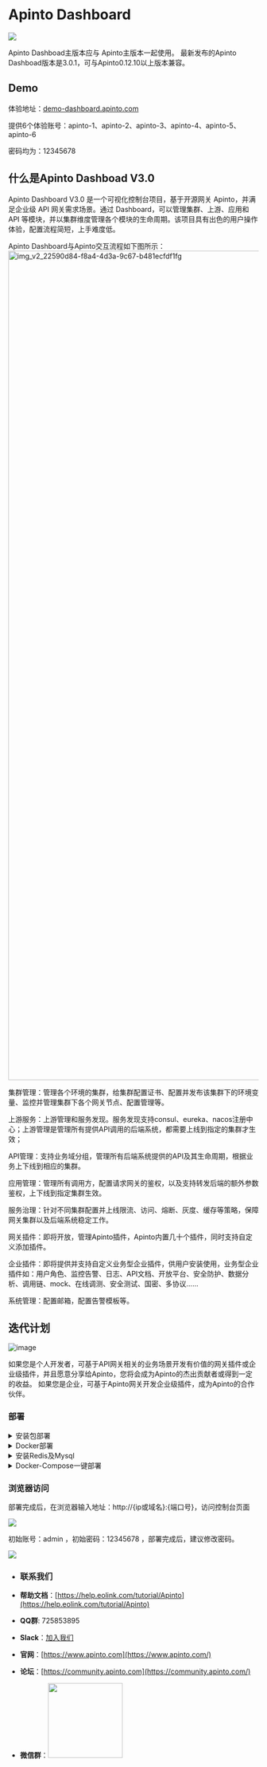 # Apinto Dashboard


![](http://data.eolinker.com/course/eaC48Js3400ffd03c21e36b3eea434dce22d7877a3194f6.png)

Apinto Dashboad主版本应与 Apinto主版本一起使用。
最新发布的Apinto Dashboad版本是3.0.1，可与Apinto0.12.10以上版本兼容。

## Demo 
体验地址：[demo-dashboard.apinto.com](https://demo-dashboard.apinto.com/)

提供6个体验账号：apinto-1、apinto-2、apinto-3、apinto-4、apinto-5、apinto-6

密码均为：12345678


## 什么是Apinto Dashboad V3.0

Apinto Dashboard V3.0 是一个可视化控制台项目，基于开源网关 Apinto，并满足企业级 API 网关需求场景。通过 Dashboard，可以管理集群、上游、应用和 API 等模块，并以集群维度管理各个模块的生命周期。该项目具有出色的用户操作体验，配置流程简短，上手难度低。

Apinto Dashboard与Apinto交互流程如下图所示：
<img width="1664" alt="img_v2_22590d84-f8a4-4d3a-9c67-b481ecfdf1fg" src="https://user-images.githubusercontent.com/18322454/228448391-160153ff-86b8-494c-9a1d-00afb34876a1.png">


集群管理：管理各个环境的集群，给集群配置证书、配置并发布该集群下的环境变量、监控并管理集群下各个网关节点、配置管理等。

上游服务：上游管理和服务发现。服务发现支持consul、eureka、nacos注册中心；上游管理是管理所有提供API调用的后端系统，都需要上线到指定的集群才生效；

API管理：支持业务域分组，管理所有后端系统提供的API及其生命周期，根据业务上下线到相应的集群。

应用管理：管理所有调用方，配置请求网关的鉴权，以及支持转发后端的额外参数鉴权，上下线到指定集群生效。

服务治理：针对不同集群配置并上线限流、访问、熔断、灰度、缓存等策略，保障网关集群以及后端系统稳定工作。

网关插件：即将开放，管理Apinto插件，Apinto内置几十个插件，同时支持自定义添加插件。

企业插件：即将提供并支持自定义业务型企业插件，供用户安装使用，业务型企业插件如：用户角色、监控告警、日志、API文档、开放平台、安全防护、数据分析、调用链、mock、在线调测、安全测试、国密、多协议……

系统管理：配置邮箱，配置告警模板等。

## 迭代计划
![image](https://user-images.githubusercontent.com/18322454/226301033-c270f690-4c50-4841-b919-a2f2655d9ed7.png)

如果您是个人开发者，可基于API网关相关的业务场景开发有价值的网关插件或企业级插件，并且愿意分享给Apinto，您将会成为Apinto的杰出贡献者或得到一定的收益。
如果您是企业，可基于Apinto网关开发企业级插件，成为Apinto的合作伙伴。

### 部署

<details>
<summary>安装包部署</summary>
<br>
安装前，需要确保已经安装了Mysql 5.7.x或以上版本、Redis 5.0-6.2.7，并且Redis使用Cluster模式启动。若未安装，可参考下文的`安装Redis及Mysql`教程
<br>
<br>
1、下载最新版本`apinto-dashboard`

以`apinto-dashboard v3.0.1`版本示例

```
wget https://github.com/eolinker/apinto-dashboard/releases/download/v3.0.1/apserver_v3.0.1_linux_amd64.tar.gz
```

安装包支持Linux、Darwin系统，AMD64、ARM64架构，使用者可以按需到[Release页面](https://github.com/eolinker/apinto-dashboard/releases/tag)进行下载。

2、解压安装包，并进入对应目录

```
tar -zxvf apserver_v3.0.1_linux_amd64.tar.gz && cd apserver_v3.0.1
```

3、安装程序

```
./install.sh
```

执行过程中，我们可以选择安装的目录，若无需更改，输入`y`即可

![](http://data.eolinker.com/course/d6WQ1Kka72b01f32dd0fb930264706eed96a11631b197d7.png)

4、编辑配置文件`config.yml`

```
port: 服务监听的端口号
mysql:
  user_name: "数据库用户名"
  password: "数据库密码"
  ip: "数据库IP地址"
  port: 端口号
  db: "数据库DB"
error_log:
  dir: work/logs               # 日志放置目录, 仅支持绝对路径, 不填则默认为执行程序上一层目录的work/logs. 若填写的值不为绝对路径，则以上一层目录为相对路径的根目录，比如填写 work/test/logs， 则目录为可执行程序所在目录的 ../work/test/logs
  file_name: error.log         # 错误日志文件名
  log_level: warning            # 错误日志等级,可选:panic,fatal,error,warning,info,debug,trace 不填或者非法则为info
  log_expire: 7d                # 错误日志过期时间，默认单位为天，d|天，h|小时, 不合法配置默认为7d
  log_period: day               # 错误日志切割周期，仅支持day、hour
redis:
  user_name: "redis集群密码"
  password: "redis集群密码"
  addr:
   - 192.168.128.198:7201
   - 192.168.128.198:7202
```

示例配置

```
port: 18080
mysql:
  user_name: "root"
  password: "123456"
  ip: "127.0.0.1"
  port: 33306
  db: "apinto"
error_log:
  dir: work/logs               # 日志放置目录, 仅支持绝对路径, 不填则默认为执行程序上一层目录的work/logs. 若填写的值不为绝对路径，则以>上一层目录为相对路径的根目录，比如填写 work/test/logs， 则目录为可执行程序所在目录的 ../work/test/logs
  file_name: error.log         # 错误日志文件名
  log_level: warning            # 错误日志等级,可选:panic,fatal,error,warning,info,debug,trace 不填或者非法则为info
  log_expire: 7d                # 错误日志过期时间，默认单位为天，d|天，h|小时, 不合法配置默认为7d
  log_period: day               # 错误日志切割周期，仅支持day、hour
redis:
  user_name: ""
  password: "123456"
  addr:
   - 172.100.0.1:7201
   - 172.100.0.1:7202
```

5、启动控制台

```
./run.sh start
```
</details>

<details>
<summary>Docker部署</summary>
<br>
安装前，需要确保已经安装了Mysql 5.7.x或以上版本、Redis 5.0-6.2.7，并且Redis使用Cluster模式启动。若未安装，可参考下文的`安装Redis及Mysql`教程
<br>
<br>
1、安装`Apinto-Dashboard`

```shell
docker run -dt --name apinto-dashboard --restart=always \
-p 18080:8080 -v /var/log/apinto/apinto-dashboard/work:/apinto-dashboard/work \
--network=apinto --privileged=true \
-e MYSQL_USER_NAME=root -e MYSQL_IP=apinto_mysql \
-e MYSQL_PWD={MYSQL_PWD} -e MYSQL_PORT=3306 -e MYSQL_DB=apinto \
-e REDIS_ADDR=172.100.0.1:7201,172.100.0.1:7202,172.100.0.1:7203 \
-e REDIS_PWD={REDIS_PWD} eolinker/apinto-dashboard
```

上述配置中，使用 "{}" 包裹的均为变量，相关变量说明如下：

- MYSQL_PWD：Mysql数据库root用户的密码
- REDIS_PWD：Redis数据库密码

示例命令：

```shell
docker run -dt --name apinto-dashboard --restart=always \
-p 18080:8080 -v /var/log/apinto/apinto-dashboard/work:/apinto-dashboard/work \
--network=apinto --privileged=true \
-e MYSQL_USER_NAME=root -e MYSQL_IP=apinto_mysql \
-e MYSQL_PWD=123456 -e MYSQL_PORT=3306 -e MYSQL_DB=apinto \
-e REDIS_ADDR=172.100.0.1:7201,172.100.0.1:7202,172.100.0.1:7203 \
-e REDIS_PWD=123456 eolinker/apinto-dashboard
```

</details>
<details>
<summary>安装Redis及Mysql</summary>
<br>
1、新建docker网段

```shell
docker network create --driver bridge --subnet=172.100.0.0/24 --gateway=172.100.0.1 apinto
```

2、安装`Mysql`

```shell
docker run -dt --name apinto_mysql -p {PORT}:3306 \
-v /var/lib/apinto/mysql:/var/lib/mysql \
--network=apinto --privileged=true --restart=always \
-e MYSQL_ROOT_PASSWORD={PASSWORD} -e MYSQL_DATABASE=apinto \
mysql:5.7.21
```

上述命令中，使用`{}`包裹的为可修改变量，变量说明如下

* PORT：宿主机映射端口号
* PASSWORD：Mysql数据库root用户的密码

示例命令：

```shell
docker run -dt --name apinto_mysql -p 33306:3306 \
-v /var/lib/apinto/mysql:/var/lib/mysql \
--network=apinto --privileged=true \
-e MYSQL_ROOT_PASSWORD=123456 -e MYSQL_DATABASE=apinto \
mysql:5.7.21
```

3、安装`Redis`

```shell
docker run -dt --name redis_cluster --restart=always \
-v /var/lib/apinto/redis-cluster/data:/usr/local/cluster_redis/data \
-e REDIS_PWD={PASSWORD} -e HOST={HOST} -e PORT=7201 \
--net=host eolinker/cluster-redis:6.2.7
```

上述命令中，使用`{}`包裹的为可修改变量，变量说明如下

* PASSWORD：Redis数据库密码
* HOST：Redis广播IP，可设置宿主机的局域网IP/外网IP，建议此处设置宿主机的局域网IP。

查看宿主机IP方法如下：

```Shell
ip route
```

执行后得到下列IP列表，从下表可以看到，宿主机默认局域网`ip`是`172.18.31.253`

![](http://data.eolinker.com/course/RaGBZly2702d3bae33e4b66eed674ce65d0e4b0dbf27ab0.png)

示例命令：

```shell
docker run -dt --name redis_cluster --restart=always \
-v /var/lib/apinto/redis-cluster/data:/usr/local/cluster_redis/data \
-e REDIS_PWD=123456 -e HOST=172.18.31.253 -e PORT=7201 \
--net=host eolinker/cluster-redis:6.2.7
```
</details>
<details>
<summary>Docker-Compose一键部署</summary>
<br>
使用该方式部署，会将Mysql、Redis也一并安装启动。
<br>
<br>
1、编辑`docker-compose.yml`文件

```Shell
vi docker-compose.yml
```

2、修改文件配置

```Shell
version: '3'
services:
  mysql:
    image: mysql:5.7.21
    privileged: true
    restart: always
    container_name: apinto_mysql
    hostname: apinto_mysql
    ports:
      - "33306:3306"
    environment:
      - MYSQL_ROOT_PASSWORD={MYSQL_PWD}
      - MYSQL_DATABASE=apinto
    volumes:
      - /var/lib/apinto/mysql:/var/lib/mysql
    networks:
      - apinto
  apinto-dashboard:
    image: eolinker/apinto-dashboard
    container_name: apinto-dashboard
    privileged: true
    restart: always
    networks:
      - apinto
    ports:
      - "18080:8080"
    depends_on:
      - mysql
      - redis_cluster
    environment:
      - MYSQL_USER_NAME=root
      - MYSQL_PWD={MYSQL_PWD}
      - MYSQL_IP=apinto_mysql
      - MYSQL_PORT=3306                 #mysql端口
      - MYSQL_DB="apinto"
      - ERROR_DIR=/apinto-dashboard/work/logs  # 日志放置目录
      - ERROR_FILE_NAME=error.log          # 错误日志文件名
      - ERROR_LOG_LEVEL=info               # 错误日志等级,可选:panic,fatal,error,warning,info,debug,trace 不填或者非法则为info
      - ERROR_EXPIRE=7d                    # 错误日志过期时间，默认单位为天，d|天，h|小时, 不合法配置默认为7d
      - ERROR_PERIOD=day                  # 错误日志切割周期，仅支持day、hour
      - REDIS_ADDR=172.100.0.1:7201,172.100.0.1:7202,172.100.0.1:7203,172.100.0.1:7204,172.100.0.1:7205,172.100.0.1:7206 #Redis集群地址 多个用,隔开
      - REDIS_PWD={REDIS_PWD}                         # Redis密码
    volumes:
      - /var/log/apinto/apinto-dashboard/work:/apinto-dashboard/work   #挂载log到主机目录
  redis_cluster:
    container_name: redis_cluster
    image: eolinker/cluster-redis:6.2.7
    hostname: redis_cluster
    privileged: true
    restart: always
    environment:
      - REDIS_PWD={REDIS_PWD}
      - PORT=7201
      - HOST={HOST}
    volumes: 
      - /var/lib/apinto/redis-cluster/data:/usr/local/cluster_redis/data
    network_mode: host
networks:
  apinto:
    driver: bridge
    ipam:
      driver: default
      config:
        - subnet: 172.100.0.0/24
```

上述配置中，使用 "{}" 包裹的均为变量，相关变量说明如下：

- MYSQL_PWD：mysql数据库root用户初始化密码
- REDIS_PWD：redis密码
- HOST：Redis广播IP，可设置宿主机的局域网IP/外网IP，建议此处设置宿主机的局域网IP。

查看宿主机IP方法如下：

```Shell
ip route
```

执行后得到下列IP列表，从下表可以看到，宿主机默认局域网`ip`是`172.18.31.253`

![](http://data.eolinker.com/course/RaGBZly2702d3bae33e4b66eed674ce65d0e4b0dbf27ab0.png)

替换后配置示例如下：

```Shell
version: '3'
services:
  mysql:
    image: mysql:5.7.21
    privileged: true
    restart: always
    container_name: apinto_mysql
    hostname: apinto_mysql
    ports:
      - "33306:3306"
    environment:
      - MYSQL_ROOT_PASSWORD=123456
      - MYSQL_DATABASE=apinto
    volumes:
      - /var/lib/apinto/mysql:/var/lib/mysql
    networks:
      - apinto
  apinto-dashboard:
    image: eolinker/apinto-dashboard
    container_name: apinto-dashboard
    privileged: true
    restart: always
    networks:
      - apinto
    ports:
      - "18080:8080"
    depends_on:
      - mysql
      - redis_cluster
    environment:
      - MYSQL_USER_NAME=root
      - MYSQL_PWD=123456
      - MYSQL_IP=apinto_mysql
      - MYSQL_PORT=3306                 #mysql端口
      - MYSQL_DB="apinto"
      - ERROR_DIR=/apinto-dashboard/work/logs  # 日志放置目录
      - ERROR_FILE_NAME=error.log          # 错误日志文件名
      - ERROR_LOG_LEVEL=info               # 错误日志等级,可选:panic,fatal,error,warning,info,debug,trace 不填或者非法则为info
      - ERROR_EXPIRE=7d                    # 错误日志过期时间，默认单位为天，d|天，h|小时, 不合法配置默认为7d
      - ERROR_PERIOD=day                  # 错误日志切割周期，仅支持day、hour
      - REDIS_ADDR=172.100.0.1:7201,172.100.0.1:7202,172.100.0.1:7203,172.100.0.1:7204,172.100.0.1:7205,172.100.0.1:7206 #Redis集群地址 多个用,隔开
      - REDIS_PWD=123456                         # Redis密码
    volumes:
      - /var/log/apinto/apinto-dashboard/work:/apinto-dashboard/work   #挂载log到主机目录
  redis_cluster:
    container_name: redis_cluster
    image: eolinker/cluster-redis:6.2.7
    hostname: redis_cluster
    privileged: true
    restart: always
    environment:
      - REDIS_PWD=123456
      - PORT=7201
      - HOST=172.18.31.253
    volumes: 
      - /var/lib/apinto/redis-cluster/data:/usr/local/cluster_redis/data
    network_mode: host
networks:
  apinto:
    driver: bridge
    ipam:
      driver: default
      config:
        - subnet: 172.100.0.0/24
```

3、启动程序

在`docker-compose.yml`文件所在目录下执行下列命令，即可一键完成部署。

```Shell
docker-compose up -d
```

部署完成结果如下图

![](http://data.eolinker.com/course/gqrr8iz6b7b95319074a48041548c59f786a853804b9e6b.png)
</details>

### 浏览器访问

部署完成后，在浏览器输入地址：http://{ip或域名}:{端口号}，访问控制台页面

![](http://data.eolinker.com/course/5rrURpNe2b7d3861f173f1e0072ce74f9ee40728f74c912.png)

初始账号：admin ，初始密码：12345678 ，部署完成后，建议修改密码。


![](http://data.eolinker.com/course/fILkh1527d0a901f66468d4a0c423eb2dbcbb06ad439b83.png)

- ### **联系我们**


* **帮助文档**：[https://help.eolink.com/tutorial/Apinto](https://help.eolink.com/tutorial/Apinto)

- **QQ群**: 725853895

- **Slack**：[加入我们](https://join.slack.com/t/slack-zer6755/shared_invite/zt-u7wzqp1u-aNA0XK9Bdb3kOpN03jRmYQ)

- **官网**：[https://www.apinto.com](https://www.apinto.com/)
- **论坛**：[https://community.apinto.com](https://community.apinto.com/)
- **微信群**：<img src="https://user-images.githubusercontent.com/25589530/149860447-5879437b-3cda-4833-aee3-69a2e538e85d.png" style="width:150px" />


